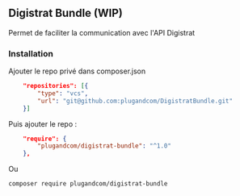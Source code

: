 ## Digistrat Bundle (WIP)

Permet de faciliter la communication avec l'API Digistrat


### Installation 
Ajouter le repo privé dans composer.json

```json
    "repositories": [{
        "type": "vcs",
        "url": "git@github.com:plugandcom/DigistratBundle.git"
    }]
```

Puis ajouter le repo :

```json
    "require": {
        "plugandcom/digistrat-bundle": "^1.0"
    },
```

Ou

    composer require plugandcom/digistrat-bundle
